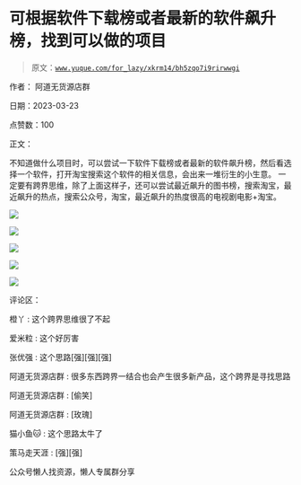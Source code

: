 # 可根据软件下载榜或者最新的软件飙升榜，找到可以做的项目

> 原文：[`www.yuque.com/for_lazy/xkrm14/bh5zqo7i9rirwwgi`](https://www.yuque.com/for_lazy/xkrm14/bh5zqo7i9rirwwgi)



作者： 阿道无货源店群



日期：2023-03-23



点赞数：100



正文：



不知道做什么项目时，可以尝试一下软件下载榜或者最新的软件飙升榜，然后看选择一个软件，打开淘宝搜索这个软件的相关信息，会出来一堆衍生的小生意。 一定要有跨界思维，除了上面这样子，还可以尝试最近飙升的图书榜，搜索淘宝，最近飙升的热点，搜索公众号，淘宝，最近飙升的热度很高的电视剧电影+淘宝。



![](img/d4827fdeeaf51442d839e3053c2d6c68.png)  

![](img/e32d0f0b5b1e0aed4a6eb6ebe55643a6.png)  

![](img/041dc4f86a232ebc54cef7dc39dd4a19.png)  

![](img/9471f77cdb02726a10d5262d4a9f9949.png)  

![](img/7d07c4dc6d135657953398926ac869f8.png)  

评论区：



橙丫 : 这个跨界思维很了不起



爱米粒 : 这个好厉害



张优强 : 这个思路[强][强][强]



阿道无货源店群 : 很多东西跨界一结合也会产生很多新产品，这个跨界是寻找思路



阿道无货源店群 : [偷笑]



阿道无货源店群 : [玫瑰]



猫小鱼🐱 : 这个思路太牛了



策马走天涯 : [强][强]



公众号懒人找资源，懒人专属群分享

